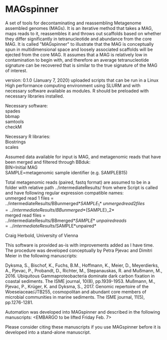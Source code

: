 # MAGspinner
A set of tools for decontaminating and reassembling Metagenome assembled genomes (MAGs). It is an iterative method that takes a MAG, maps reads to it, reassembles it and throws out scaffolds based on whether they differ significantly in tetranucleotide and abundance from the core MAG. It is called "MAGspinner" to illustrate that the MAG is conceptually spun in multidimensional space and loosely associated scaffolds will be ejected from the core MAG. It assumes that a MAG is relatively low in contamination to begin with, and therefore an average tetranucleotide signature can be recovered that is similar to the true signature of the MAG of interest. 

version: 0.1.0 (January 7, 2020) uploaded scripts that can be run in a Linux High performance computing environment using SLURM and with necessary software available as modules. R should be preloaded with necessary libraries installed.

Necessary software:\
spades\
bbmap\
samtools\
checkM

Necessary R libraries:\
Biostrings\
scales

Assumed data available for input is MAG, and metagenomic reads that have been merged and filtered through BBduk:\
BIN=Initial MAG\
SAMPLE=metagenomic sample identifier (e.g. SAMPLEB15)

Total metagenomic reads (paired, fastq format) are assumed to be in a folder with relative path ../intermediateResults/ from where Script is called and have following regular expression compatible names:\
unmerged read 1 files = ../intermediateResults/BBunmerged*${SAMPLE}_1*\
unmerged read 2 files = ../intermediateResults/BBunmerged*${SAMPLE}_2*\
merged read files = ../intermediateResults/BBmerged*${SAMPLE}*\
unpaired reads = ../intermediateResults/$SAMPLE\*unpaired\*


Craig Herbold, University of Vienna


This software is provided as-is with improvements added as I have time. The procedure was developed conceptually by Petra Pjevac and Dimitri Meier in the following manuscripts:

Dyksma, S., Bischof, K., Fuchs, B.M., Hoffmann, K., Meier, D., Meyerdierks, A., Pjevac, P., Probandt, D., Richter, M., Stepanauskas, R. and Mußmann, M., 2016. Ubiquitous Gammaproteobacteria dominate dark carbon fixation in coastal sediments. The ISME journal, 10(8), pp.1939-1953.
Mußmann, M., Pjevac, P., Krüger, K. and Dyksma, S., 2017. Genomic repertoire of the Woeseiaceae/JTB255, cosmopolitan and abundant core members of microbial communities in marine sediments. The ISME journal, 11(5), pp.1276-1281.

Automation was developed into MAGspinner and described in the following manuscripts:
<EMBARGO to be lifted Friday Feb. 7>

Please consider citing these manuscripts if you use MAGspinner before it is developed into a stand-alone manuscript.
